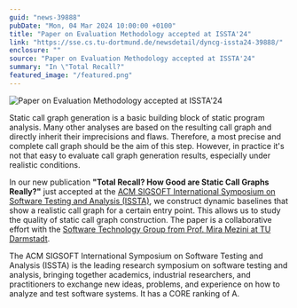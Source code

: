 ```yaml
---
guid: "news-39888"
pubDate: "Mon, 04 Mar 2024 10:00:00 +0100"
title: "Paper on Evaluation Methodology accepted at ISSTA'24"
link: "https://sse.cs.tu-dortmund.de/newsdetail/dyncg-issta24-39888/"
enclosure: ""
source: "Paper on Evaluation Methodology accepted at ISSTA'24"
summary: "In \"Total Recall?"
featured_image: "/featured.png"
---
```

![Paper on Evaluation Methodology accepted at ISSTA'24](/featured.png)

Static call graph generation is a basic building block of static program analysis. Many other analyses are based on the resulting call graph and directly inherit their imprecisions and flaws. Therefore, a most precise and complete call graph should be the aim of this step. However, in practice it's not that easy to evaluate call graph generation results, especially under realistic conditions.

In our new publication **"Total Recall? How Good are Static Call Graphs Really?"** just accepted at the [ACM SIGSOFT International Symposium on Software Testing and Analysis (ISSTA)](https://2024.issta.org/), we construct dynamic baselines that show a realistic call graph for a certain entry point. This allows us to study the quality of static call graph construction. The paper is a collaborative effort with the [Software Technology Group from Prof. Mira Mezini at TU Darmstadt](https://www.stg.tu-darmstadt.de/main_stg/index.en.jsp).

The ACM SIGSOFT International Symposium on Software Testing and Analysis (ISSTA) is the leading research symposium on software testing and analysis, bringing together academics, industrial researchers, and practitioners to exchange new ideas, problems, and experience on how to analyze and test software systems. It has a CORE ranking of A.
